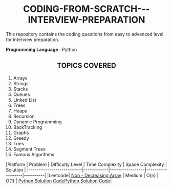 <h1 align="center">CODING-FROM-SCRATCH---INTERVIEW-PREPARATION</h1>
This repository contains the coding questions from easy to advanced level for interview preparation. 

**Programming Language** : Python 

<h2 align="center">TOPICS COVERED</h2>

1. Arrays 
2. Strings 
3. Stacks 
4. Queues 
5. Linked List 
6. Trees 
7. Heaps 
8. Recursion 
9. Dynamic Programming 
10. BackTracking 
11. Graphs 
12. Greedy
13. Tries 
14. Segment Trees 
15. Famous Algorithms 

|Platform |       Problem           | Difficulty Level | Time Complexity | Space Complexity | Solution |
|--------------------------|------------|-----------------|------------------|----------|
|Leetcode| [Non - Decreasing Array](https://leetcode.com/problems/non-decreasing-array/)   | Medium     | O(n)            | O(1)   | [Python Solution Code](https://github.com/venkateshelangovan/IIT-H-Course-Work-/blob/main/Placement%20Preparation%20-%20IIT%20H%20-%20Leetcode/Arrays/Medium%20-%20Non-Decreasing%20Array%20-%20Leetcode%20665.py)[Python Solution Code](https://github.com/venkateshelangovan/IIT-H-Course-Work-/blob/main/Placement%20Preparation%20-%20IIT%20H%20-%20Leetcode/Arrays/Medium%20-%20Non-Decreasing%20Array%20-%20Leetcode%20665.py)|
